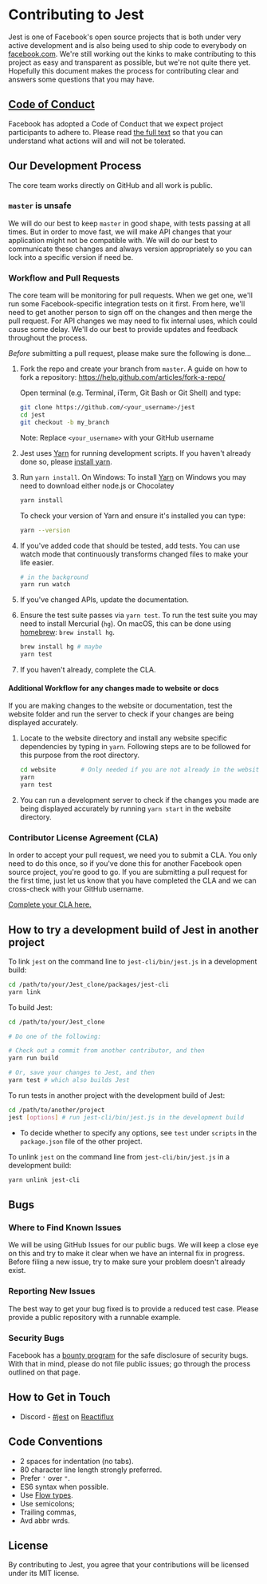 # Contributing to Jest

Jest is one of Facebook's open source projects that is both under very active
development and is also being used to ship code to everybody on
[facebook.com](https://www.facebook.com). We're still working out the kinks to
make contributing to this project as easy and transparent as possible, but we're
not quite there yet. Hopefully this document makes the process for contributing
clear and answers some questions that you may have.

## [Code of Conduct](https://code.facebook.com/codeofconduct)

Facebook has adopted a Code of Conduct that we expect project participants to
adhere to. Please read [the full text](https://code.facebook.com/codeofconduct)
so that you can understand what actions will and will not be tolerated.

## Our Development Process

The core team works directly on GitHub and all work is public.

### `master` is unsafe

We will do our best to keep `master` in good shape, with tests passing at all
times. But in order to move fast, we will make API changes that your application
might not be compatible with. We will do our best to communicate these changes
and always version appropriately so you can lock into a specific version if need
be.

### Workflow and Pull Requests

The core team will be monitoring for pull requests. When we get one, we'll run
some Facebook-specific integration tests on it first. From here, we'll need to
get another person to sign off on the changes and then merge the pull request.
For API changes we may need to fix internal uses, which could cause some delay.
We'll do our best to provide updates and feedback throughout the process.

_Before_ submitting a pull request, please make sure the following is done…

1. Fork the repo and create your branch from `master`. A guide on how to fork a
   repository: https://help.github.com/articles/fork-a-repo/

   Open terminal (e.g. Terminal, iTerm, Git Bash or Git Shell) and type:

   ```sh
   git clone https://github.com/<your_username>/jest
   cd jest
   git checkout -b my_branch
   ```

   Note: Replace `<your_username>` with your GitHub username

2. Jest uses [Yarn](https://code.facebook.com/posts/1840075619545360) for
   running development scripts. If you haven't already done so, please
   [install yarn](https://yarnpkg.com/en/docs/install).

3. Run `yarn install`. On Windows: To install
   [Yarn](https://yarnpkg.com/en/docs/install#windows-tab) on Windows you may
   need to download either node.js or Chocolatey<br />

   ```sh
   yarn install
   ```

   To check your version of Yarn and ensure it's installed you can type:

   ```sh
   yarn --version
   ```

4. If you've added code that should be tested, add tests. You can use watch mode
   that continuously transforms changed files to make your life easier.

   ```sh
   # in the background
   yarn run watch
   ```

5. If you've changed APIs, update the documentation.

6. Ensure the test suite passes via `yarn test`. To run the test suite you may
   need to install Mercurial (`hg`). On macOS, this can be done using
   [homebrew](http://brew.sh/): `brew install hg`.

   ```sh
   brew install hg # maybe
   yarn test
   ```

7. If you haven't already, complete the CLA.

#### Additional Workflow for any changes made to website or docs

If you are making changes to the website or documentation, test the website
folder and run the server to check if your changes are being displayed
accurately.

1. Locate to the website directory and install any website specific dependencies
   by typing in `yarn`. Following steps are to be followed for this purpose from
   the root directory.
   ```sh
   cd website       # Only needed if you are not already in the website directory
   yarn
   yarn test
   ```
2. You can run a development server to check if the changes you made are being
   displayed accurately by running `yarn start` in the website directory.

### Contributor License Agreement (CLA)

In order to accept your pull request, we need you to submit a CLA. You only need
to do this once, so if you've done this for another Facebook open source
project, you're good to go. If you are submitting a pull request for the first
time, just let us know that you have completed the CLA and we can cross-check
with your GitHub username.

[Complete your CLA here.](https://code.facebook.com/cla)

## How to try a development build of Jest in another project

To link `jest` on the command line to `jest-cli/bin/jest.js` in a development
build:

```sh
cd /path/to/your/Jest_clone/packages/jest-cli
yarn link
```

To build Jest:

```sh
cd /path/to/your/Jest_clone

# Do one of the following:

# Check out a commit from another contributor, and then
yarn run build

# Or, save your changes to Jest, and then
yarn test # which also builds Jest
```

To run tests in another project with the development build of Jest:

```sh
cd /path/to/another/project
jest [options] # run jest-cli/bin/jest.js in the development build
```

* To decide whether to specify any options, see `test` under `scripts` in the
  `package.json` file of the other project.

To unlink `jest` on the command line from `jest-cli/bin/jest.js` in a
development build:

```sh
yarn unlink jest-cli
```

## Bugs

### Where to Find Known Issues

We will be using GitHub Issues for our public bugs. We will keep a close eye on
this and try to make it clear when we have an internal fix in progress. Before
filing a new issue, try to make sure your problem doesn't already exist.

### Reporting New Issues

The best way to get your bug fixed is to provide a reduced test case. Please
provide a public repository with a runnable example.

### Security Bugs

Facebook has a [bounty program](https://www.facebook.com/whitehat/) for the safe
disclosure of security bugs. With that in mind, please do not file public
issues; go through the process outlined on that page.

## How to Get in Touch

* Discord -
  [#jest](https://discordapp.com/channels/102860784329052160/103622435865104384)
  on [Reactiflux](http://www.reactiflux.com/)

## Code Conventions

* 2 spaces for indentation (no tabs).
* 80 character line length strongly preferred.
* Prefer `'` over `"`.
* ES6 syntax when possible.
* Use [Flow types](http://flowtype.org/).
* Use semicolons;
* Trailing commas,
* Avd abbr wrds.

## License

By contributing to Jest, you agree that your contributions will be licensed
under its MIT license.
